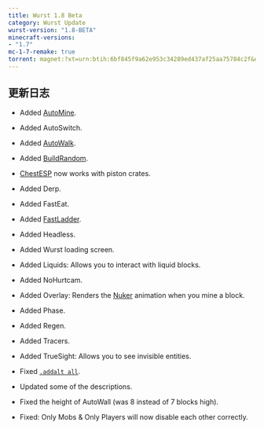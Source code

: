 ```yaml
---
title: Wurst 1.8 Beta
category: Wurst Update
wurst-version: "1.8-BETA"
minecraft-versions:
- "1.7"
mc-1-7-remake: true
torrent: magnet:?xt=urn:btih:6bf845f9a62e953c34289ed437af25aa75784c2f&dn=Wurst%201.8-BETA%20REMAKE&tr=udp%3a%2f%2ftracker.opentrackr.org%3a1337%2fannounce&tr=udp%3a%2f%2f9.rarbg.com%3a2810%2fannounce&tr=udp%3a%2f%2fopen.tracker.cl%3a1337%2fannounce&tr=udp%3a%2f%2fexodus.desync.com%3a6969%2fannounce&tr=udp%3a%2f%2ftracker.openbittorrent.com%3a6969%2fannounce&tr=http%3a%2f%2fopenbittorrent.com%3a80%2fannounce&tr=udp%3a%2f%2fwww.torrent.eu.org%3a451%2fannounce&tr=udp%3a%2f%2fvibe.sleepyinternetfun.xyz%3a1738%2fannounce&tr=udp%3a%2f%2ftracker2.dler.org%3a80%2fannounce&tr=udp%3a%2f%2ftracker.torrent.eu.org%3a451%2fannounce&tr=udp%3a%2f%2ftracker.tiny-vps.com%3a6969%2fannounce&tr=udp%3a%2f%2ftracker.srv00.com%3a6969%2fannounce&tr=udp%3a%2f%2ftracker.pomf.se%3a80%2fannounce&tr=http%3a%2f%2ftracker.openbittorrent.com%3a80%2fannounce&tr=udp%3a%2f%2ftracker.ololosh.space%3a6969%2fannounce&tr=udp%3a%2f%2ftracker.moeking.me%3a6969%2fannounce&tr=udp%3a%2f%2fretracker.netbynet.ru%3a2710%2fannounce&tr=udp%3a%2f%2fopentor.org%3a2710%2fannounce&tr=udp%3a%2f%2fopen.stealth.si%3a80%2fannounce
---
```

## 更新日志

- Added [AutoMine](https://wurst.wiki/automine).

- Added AutoSwitch.

- Added [AutoWalk](https://wurst.wiki/autowalk).

- Added [BuildRandom](https://wurst.wiki/buildrandom).

- [ChestESP](https://wurst.wiki/chestesp) now works with piston crates.

- Added Derp.

- Added FastEat.

- Added [FastLadder](https://wurst.wiki/fastladder).

- Added Headless.

- Added Wurst loading screen.

- Added Liquids: Allows you to interact with liquid blocks.

- Added NoHurtcam.

- Added Overlay: Renders the [Nuker](https://wurst.wiki/nuker) animation when you mine a block.

- Added Phase.

- Added Regen.

- Added Tracers.

- Added TrueSight: Allows you to see invisible entities.

- Fixed [`.addalt all`](https://wurst.wiki/cmd/addalt).

- Updated some of the descriptions.

- Fixed the height of AutoWall (was 8 instead of 7 blocks high).

- Fixed: Only Mobs & Only Players will now disable each other correctly.
